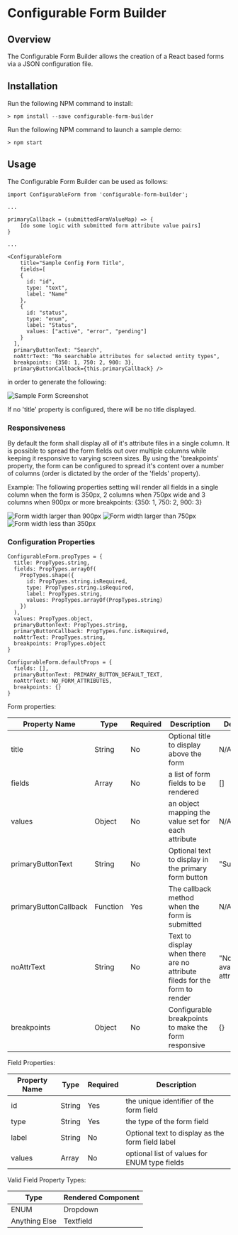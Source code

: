 # Configurable Form Builder

## Overview
The Configurable Form Builder allows the creation of a React based forms via a JSON configuration file.

## Installation
Run the following NPM command to install:

```
> npm install --save configurable-form-builder
````

Run the following NPM command to launch a sample demo:

```
> npm start
```

## Usage
The Configurable Form Builder can be used as follows:

```
import ConfigurableForm from 'configurable-form-builder';

...

primaryCallback = (submittedFormValueMap) => {
    [do some logic with submitted form attribute value pairs]
}

...

<ConfigurableForm 
    title="Sample Config Form Title",
    fields=[
    {
      id: "id",
      type: "text",
      label: "Name"
    },
    {
      id: "status",
      type: "enum",
      label: "Status",
      values: ["active", "error", "pending"]
    }
  ],
  primaryButtonText: "Search",
  noAttrText: "No searchable attributes for selected entity types",
  breakpoints: {350: 1, 750: 2, 900: 3},
  primaryButtonCallback={this.primaryCallback} />
```
in order to generate the following:

![Sample Form Screenshot](/screenshot.png)

If no 'title' property is configured, there will be no title displayed.

### Responsiveness
By default the form shall display all of it's attribute files in a single column. It is possible to spread the form fields out over multiple columns while keeping it responsive to varying screen sizes. By using the 'breakpoints' property, the form can be configured to spread it's content over a number of columns (order is dictated by the order of the 'fields' property).

Example: 
The following properties setting will render all fields in a single column when the form is 350px, 2 columns when 750px wide and 3 columns when 900px or more
breakpoints: {350: 1, 750: 2, 900: 3}

![Form width larger than 900px](/screenshot_3columns.png)
![Form width larger than 750px](/screenshot_2columns.png)
![Form width less than 350px](/screenshot_1column.png)

### Configuration Properties

```
ConfigurableForm.propTypes = {
  title: PropTypes.string,
  fields: PropTypes.arrayOf(
    PropTypes.shape({
      id: PropTypes.string.isRequired,
      type: PropTypes.string.isRequired,
      label: PropTypes.string,
      values: PropTypes.arrayOf(PropTypes.string)
    })
  ),
  values: PropTypes.object,
  primaryButtonText: PropTypes.string,
  primaryButtonCallback: PropTypes.func.isRequired,
  noAttrText: PropTypes.string,
  breakpoints: PropTypes.object
}

ConfigurableForm.defaultProps = {
  fields: [],
  primaryButtonText: PRIMARY_BUTTON_DEFAULT_TEXT,
  noAttrText: NO_FORM_ATTRIBUTES,
  breakpoints: {}
}
```

Form properties:

Property Name | Type | Required | Description | Default
------------- | ---- | -------- | ----------- | -------
title | String | No | Optional title to display above the form | N/A
fields | Array | No | a list of form fields to be rendered | []
values | Object | No | an object mapping the value set for each attribute | N/A
primaryButtonText | String | No | Optional text to display in the primary form button | "Submit"
primaryButtonCallback | Function | Yes | The callback method when the form is submitted | N/A
noAttrText | String | No | Text to display when there are no attribute fileds for the form to render | "No available attributes"
breakpoints | Object | No | Configurable breakpoints to make the form responsive | {}

Field Properties:

Property Name | Type | Required | Description
------------- | ---- | -------- | -----------
id | String | Yes | the unique identifier of the form field
type | String | Yes | the type of the form field
label | String | No | Optional text to display as the form field label
values | Array | No | optional list of values for ENUM type fields

Valid Field Property Types:

Type | Rendered Component
---- | ------------------
ENUM | Dropdown 
Anything Else | Textfield
